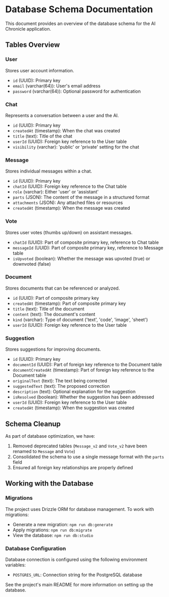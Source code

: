 # Database Schema Documentation

This document provides an overview of the database schema for the AI Chronicle application.

## Tables Overview

### User
Stores user account information.
- `id` (UUID): Primary key
- `email` (varchar(64)): User's email address
- `password` (varchar(64)): Optional password for authentication

### Chat
Represents a conversation between a user and the AI.
- `id` (UUID): Primary key
- `createdAt` (timestamp): When the chat was created
- `title` (text): Title of the chat
- `userId` (UUID): Foreign key reference to the User table
- `visibility` (varchar): 'public' or 'private' setting for the chat

### Message
Stores individual messages within a chat.
- `id` (UUID): Primary key
- `chatId` (UUID): Foreign key reference to the Chat table
- `role` (varchar): Either 'user' or 'assistant'
- `parts` (JSON): The content of the message in a structured format
- `attachments` (JSON): Any attached files or resources
- `createdAt` (timestamp): When the message was created

### Vote
Stores user votes (thumbs up/down) on assistant messages.
- `chatId` (UUID): Part of composite primary key, reference to Chat table
- `messageId` (UUID): Part of composite primary key, reference to Message table
- `isUpvoted` (boolean): Whether the message was upvoted (true) or downvoted (false)

### Document
Stores documents that can be referenced or analyzed.
- `id` (UUID): Part of composite primary key
- `createdAt` (timestamp): Part of composite primary key
- `title` (text): Title of the document
- `content` (text): The document's content
- `kind` (varchar): Type of document ('text', 'code', 'image', 'sheet')
- `userId` (UUID): Foreign key reference to the User table

### Suggestion
Stores suggestions for improving documents.
- `id` (UUID): Primary key
- `documentId` (UUID): Part of foreign key reference to the Document table
- `documentCreatedAt` (timestamp): Part of foreign key reference to the Document table
- `originalText` (text): The text being corrected
- `suggestedText` (text): The proposed correction
- `description` (text): Optional explanation for the suggestion
- `isResolved` (boolean): Whether the suggestion has been addressed
- `userId` (UUID): Foreign key reference to the User table
- `createdAt` (timestamp): When the suggestion was created

## Schema Cleanup

As part of database optimization, we have:

1. Removed deprecated tables (`Message_v2` and `Vote_v2` have been renamed to `Message` and `Vote`)
2. Consolidated the schema to use a single message format with the `parts` field
3. Ensured all foreign key relationships are properly defined

## Working with the Database

### Migrations

The project uses Drizzle ORM for database management. To work with migrations:

- Generate a new migration: `npm run db:generate`
- Apply migrations: `npm run db:migrate`
- View the database: `npm run db:studio`

### Database Configuration

Database connection is configured using the following environment variables:
- `POSTGRES_URL`: Connection string for the PostgreSQL database

See the project's main README for more information on setting up the database. 